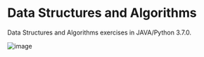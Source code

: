 # Data Structures and Algorithms

Data Structures and Algorithms exercises in JAVA/Python 3.7.0.

![image](https://user-images.githubusercontent.com/32225687/93008264-23c8c780-f549-11ea-9000-3c4676a63961.png)
